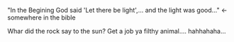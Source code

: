"In the Begining God said 'Let there be light',... and the light was good..." <-somewhere in the bible

Whar did the rock say to the sun? Get a job ya filthy animal.... hahhahaha...
